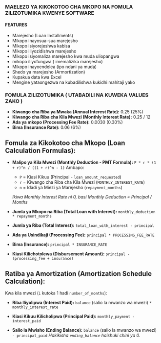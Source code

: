 ### MAELEZO YA KIKOKOTOO CHA MKOPO NA FOMULA ZILIZOTUMIKA KWENYE SOFTWARE

#### FEATURES
- Marejesho (Loan Installments)
- Mikopo inayosua-sua marejesho
- Mikopo isiyorejeshwa kabisa
- Mikopo iliyozidishwa marejesho
- Mikopo isiyomaliza marejesho kwa muda uliopangwa
- mikopo iliyofungwa ( imemalizika marejesho)
- Mikopo inayoendelea (ipo ndani ya muda)
- Shedo ya marejesho (Armortization)
- Kupakua data kwa Excel
- Mengine yataongezwa na kubadilishwa kukidhi mahitaji yako

### FOMULA ZILIZOTUMIKA ( UTABADILI NA KUWEKA VALUES  ZAKO )

* **Kiwango cha Riba ya Mwaka (Annual Interest Rate):** 0.25 (25%)
* **Kiwango cha Riba cha Kila Mwezi (Monthly Interest Rate):** 0.25 / 12 
* **Ada ya mkopo (Processing Fee Rate):** 0.0030 (0.30%)
* **Bima (Insurance Rate):** 0.06 (6%)

## Fomula za Kikokotoo cha Mkopo (Loan Calculation Formulas):

* **Malipo ya Kila Mwezi (Monthly Deduction - PMT Formula):**
    `P * r * (1 + r)^n / ((1 + r)^n - 1)`
    Ambapo:
    * `P` = Kiasi Kikuu (Principal - `loan_amount_requested`)
    * `r` = Kiwango cha Riba cha Kila Mwezi (`MONTHLY_INTEREST_RATE`)
    * `n` = Idadi ya Miezi ya Marejesho (`repayment_months`)

    *Ikiwa Monthly Interest Rate ni 0, basi Monthly Deduction = Principal / Months*

* **Jumla ya Mkopo na Riba (Total Loan with Interest):**
    `monthly_deduction * repayment_months`

* **Jumla ya Riba (Total Interest):**
    `total_loan_with_interest - principal`

* **Ada ya Usindikaji (Processing Fee):**
    `principal * PROCESSING_FEE_RATE`

* **Bima (Insurance):**
    `principal * INSURANCE_RATE`

* **Kiasi Kilichotolewa (Disbursement Amount):**
    `principal - (processing_fee + insurance)`

## Ratiba ya Amortization (Amortization Schedule Calculation):

Kwa kila mwezi (`i` kutoka 1 hadi `number_of_months`):

* **Riba Iliyolipwa (Interest Paid):**
    `balance` (salio la mwanzo wa mwezi) `* monthly_interest_rate`

* **Kiasi Kikuu Kilicholipwa (Principal Paid):**
    `monthly_payment - interest_paid`

* **Salio la Mwisho (Ending Balance):**
    `balance` (salio la mwanzo wa mwezi) `- principal_paid`
    *Hakikisha `ending_balance` haishuki chini ya 0.*
